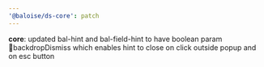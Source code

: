 ```yaml
---
'@baloise/ds-core': patch
---
```


**core**: updated bal-hint and bal-field-hint to have boolean param backdropDismiss which enables hint to close on click outside popup and on esc button
